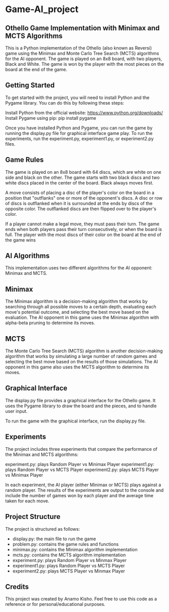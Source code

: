 # Game-AI_project
## Othello Game Implementation with Minimax and MCTS Algorithms

This is a Python implementation of the Othello (also known as Reversi) game using the Minimax and Monte Carlo Tree Search (MCTS) algorithms for the AI opponent. The game is played on an 8x8 board, with two players, Black and White. The game is won by the player with the most pieces on the board at the end of the game.

## Getting Started
To get started with the project, you will need to install Python and the Pygame library. You can do this by following these steps:

Install Python from the official website: https://www.python.org/downloads/
Install Pygame using pip: pip install pygame

Once you have installed Python and Pygame, you can run the game by running the display.py file for graphical interface game play. To run the experiments, run the experiment.py, experiment1.py, or experiment2.py files.

## Game Rules
The game is played on an 8x8 board with 64 discs, which are white on one side and black on the other. The game starts with two black discs and two white discs placed in the center of the board. Black always moves first.

A move consists of placing a disc of the player's color on the board in a position that "outflanks" one or more of the opponent's discs. A disc or row of discs is outflanked when it is surrounded at the ends by discs of the opposite color. The outflanked discs are then flipped over to the player's color.

If a player cannot make a legal move, they must pass their turn. The game ends when both players pass their turn consecutively, or when the board is full. The player with the most discs of their color on the board at the end of the game wins

## AI Algorithms
This implementation uses two different algorithms for the AI opponent: Minimax and MCTS.

## Minimax
The Minimax algorithm is a decision-making algorithm that works by searching through all possible moves to a certain depth, evaluating each move's potential outcome, and selecting the best move based on the evaluation. The AI opponent in this game uses the Minimax algorithm with alpha-beta pruning to determine its moves.

## MCTS
The Monte Carlo Tree Search (MCTS) algorithm is another decision-making algorithm that works by simulating a large number of random games and selecting the best move based on the results of those simulations. The AI opponent in this game also uses the MCTS algorithm to determine its moves.

## Graphical Interface
The display.py file provides a graphical interface for the Othello game. It uses the Pygame library to draw the board and the pieces, and to handle user input.

To run the game with the graphical interface, run the display.py file.

## Experiments
The project includes three experiments that compare the performance of the Minimax and MCTS algorithms:

experiment.py: plays Random Player vs Minimax Player
experiment1.py: plays Random Player vs MCTS Player
experiment2.py: plays MCTS Player vs Minimax Player

In each experiment, the AI player (either Minimax or MCTS) plays against a random player. The results of the experiments are output to the console and include the number of games won by each player and the average time taken for each move.

## Project Structure
The project is structured as follows:

- display.py: the main file to run the game
- problem.py: contains the game rules and functions
- minimax.py: contains the Minimax algorithm implementation
- mcts.py: contains the MCTS algorithm implementation
- experiment.py: plays Random Player vs Minmax Player
- experiment1.py: plays Random Player vs MCTS Player
- experiment2.py: plays MCTS Player vs Minmax Player


## Credits
This project was created by Anamo Kisho. Feel free to use this code as a reference or for personal/educational purposes.
